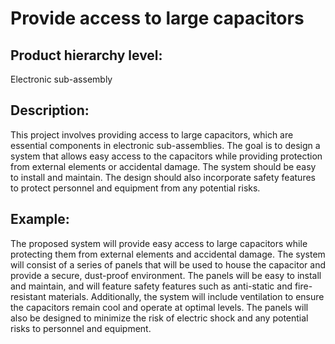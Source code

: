 # Provide access to large capacitors

## Product hierarchy level:
Electronic sub-assembly

## Description:
This project involves providing access to large capacitors, which are essential components in electronic sub-assemblies. The goal is to design a system that allows easy access to the capacitors while providing protection from external elements or accidental damage. The system should be easy to install and maintain. The design should also incorporate safety features to protect personnel and equipment from any potential risks.

## Example:
The proposed system will provide easy access to large capacitors while protecting them from external elements and accidental damage. The system will consist of a series of panels that will be used to house the capacitor and provide a secure, dust-proof environment. The panels will be easy to install and maintain, and will feature safety features such as anti-static and fire-resistant materials. Additionally, the system will include ventilation to ensure the capacitors remain cool and operate at optimal levels. The panels will also be designed to minimize the risk of electric shock and any potential risks to personnel and equipment.
